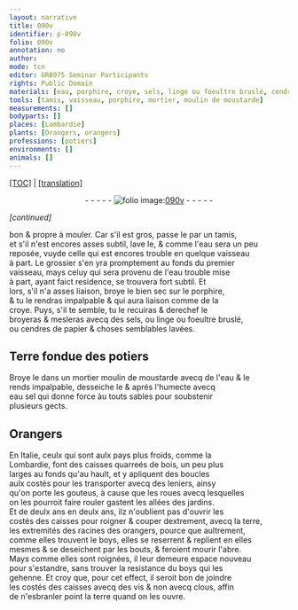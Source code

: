 ```yaml
---
layout: narrative
title: 090v
identifier: p-090v
folio: 090v
annotation: no
author:
mode: tcn
editor: GR8975 Seminar Participants
rights: Public Domain
materials: [eau, porphire, croye, sels, linge ou foeultre bruslé, cendres de papier, Terre fondue des potiers, moustarde, eau sel, bois, terre, boys,, boys]
tools: [tamis, vaisseau, porphire, mortier, moulin de moustarde]
measurements: []
bodyparts: []
places: [Lombardie]
plants: [Orangers, orangers]
professions: [potiers]
environments: []
animals: []
---
```


<p><a href="{{ site.baseurl }}/normalized/">[TOC]</a> | <a href="{{ site.baseurl }}/texts/p-090v_tl/" target="_blank">[translation]</a></p><div class="folio" align="center">- - - - - <a href="http://gallica.bnf.fr/ark:/12148/btv1b10500001g/f186.image" target="_blank"><img src="https://cu-mkp.github.io/2017-workshop-edition/assets/photo-icon.png" alt="folio image: " style="display:inline-block; margin-bottom:-3px;"/>090v</a> - - - - - </div>  
 
*[continued]*
  
bon & propre à mouler. Car s'il est gros, passe le par un <span class="tl">tamis</span>,<br/> et s'il n'est encores asses subtil, lave le, & co<span class="exp">mm</span>e l'<span class="m">eau</span> sera un peu<br/> reposée, vuyde celle qui est encores trouble en quelque <span class="tl">vaisseau</span><br/> à part. Le grossier s'en yra promptem<span class="exp">ent</span> au fonds du premier<br/> <span class="tl">vaisseau</span>, mays celuy qui sera provenu de l'<span class="m">eau</span> trouble mise<br/> à part, ayant faict residence, se trouvera fort subtil. Et<br/> lors, s'il n'a asses liaison, broye le bien sec sur le <span class="tl"><span class="m">porphire</span></span>,<br/> & tu le rendras impalpable & qui aura liaison co<span class="exp">mm</span>e de la<br/> <span class="m">croye</span>. Puys, s'il te semble, tu le recuiras & derechef le<br/> broyeras & mesleras avecq des <span class="m">sels</span>, ou <span class="m">linge <span class="add">ou</span> foeultre bruslé</span>,<br/> ou <span class="m">cendres de papier</span> & choses semblables lavées.
 
 
  

## <span class="m">Terre fondue des <span class="pro">potiers</span></span>

 
Broye le dans un <span class="del"><span class="tl">mortier</span></span> <span class="add"><span class="tl">moulin de <span class="m">moustarde</span></span></span> avecq de l'<span class="m">eau</span> & le<br/> rends impalpable, desseiche le & aprés l'humecte avecq<br/> <span class="m">eau sel</span> qui donne force à<span class="del">u</span> touts sables pour soubstenir<br/> plusieurs gects.
 
 
  

## <span class="pa">Orangers</span>

 
En Italie, ceulx qui sont aulx pays plus froids, co<span class="exp">mm</span>e la<br/> <span class="pl">Lombardie</span>, font des caisses quarreés de <span class="m">bois</span>, un peu plus<br/> larges au fonds qu'au hault, et y apliquent des boucles<br/> aulx costés pour les transporter avecq des leniers, ainsy<br/> qu'on porte les gouteus, à cause que les roues avecq lesquelles<br/> on les pourroit faire rouler gastent les allées des jardins.<br/> Et de deulx ans en deulx ans, ilz n'oublient pas d'ouvrir les<br/> costés des caisses pour roigner & couper dextrement, avecq la <span class="m">terre</span>,<br/> les extremités des racines des <span class="pa">orangers</span>, pource que aultrem<span class="exp">ent</span>,<br/> co<span class="exp">mm</span>e elles trouvent le <span class="m">boys,</span> elles se reserrent & replient en elles<br/> mesmes & se deseichent par les bouts, & feroient mourir l'abre.<br/> Mays co<span class="exp">mm</span>e elles sont roignées, il leur demeure espace nouveau<br/> pour s'estandre, sans trouver la resistance du <span class="m">boys</span> qui les<br/> gehenne. Et croy que, pour cet effect, il seroit bon de joindre<br/> les costés des caisses avecq des vis & non avecq clous, affin<br/> de n'esbranler point la <span class="m">terre</span> quand on les ouvre.
 
